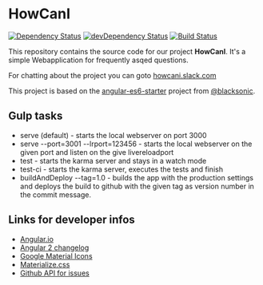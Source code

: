 # HowCanI

[![Dependency Status](https://david-dm.org/howcani-project/howcani.svg)](https://david-dm.org/howcani-project/howcani)
[![devDependency Status](https://david-dm.org/howcani-project/howcani/dev-status.svg)](https://david-dm.org/howcani-project/howcani#info=devDependencies)
[![Build Status](https://travis-ci.org/howcani-project/howcani.svg?branch=master)](https://travis-ci.org/howcani-project/howcani)

This repository contains the source code for our project **HowCanI**.
It's a simple Webapplication for frequently asqed questions.

For chatting about the project you can goto [howcani.slack.com](https://howcani.slack.com)

This project is based on the [angular-es6-starter](https://github.com/blacksonic/angular2-es6-starter) project from [@blacksonic](https://github.com/blacksonic).

## Gulp tasks

- serve (default) - starts the local webserver on port 3000
- serve --port=3001 --lrport=123456 - starts the local webserver on the given port and listen on the give livereloadport
- test - starts the karma server and stays in a watch mode
- test-ci - starts the karma server, executes the tests and finish
- buildAndDeploy --tag=1.0 - builds the app with the production settings and
deploys the build to github with the given tag as version number in the commit
message.

## Links for developer infos

- [Angular.io](https://angular.io)
- [Angular 2 changelog](https://github.com/angular/angular/blob/master/CHANGELOG.md)
- [Google Material Icons](https://design.google.com/icons/)
- [Materialize.css](http://materializecss.com/)
- [Github API for issues](https://developer.github.com/v3/issues/)

